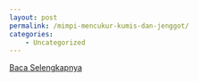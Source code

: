 ```yaml
---
layout: post
permalink: /mimpi-mencukur-kumis-dan-jenggot/
categories:
    - Uncategorized
---
```


[Baca Selengkapnya](/02)